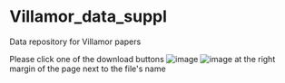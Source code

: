 # Villamor_data_suppl
Data repository for Villamor papers

Please click one of the download buttons ![image](https://github.com/PVillamor/Villamor_data_suppl/assets/72117676/dfb5bd88-20e7-46bb-b835-405d763555cf)
 ![image](https://github.com/PVillamor/Villamor_data_suppl/assets/72117676/5e474d26-32a3-45ab-8d59-eba75118f94c)
at the right margin of the page next to the file's name 
